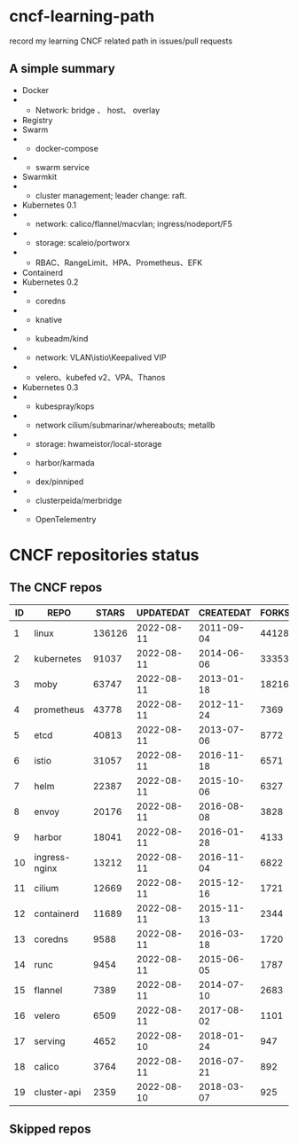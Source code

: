 # cncf-learning-path
record my learning CNCF related path in issues/pull requests

## A simple summary
- Docker
- - Network: bridge 、 host、 overlay
- Registry
- Swarm
- - docker-compose
- - swarm service
- Swarmkit
- - cluster management; leader change: raft.
- Kubernetes 0.1
- - network: calico/flannel/macvlan; ingress/nodeport/F5
- - storage: scaleio/portworx
- - RBAC、RangeLimit、HPA、Prometheus、EFK
- Containerd
- Kubernetes 0.2
- - coredns
- - knative
- - kubeadm/kind
- - network: VLAN\istio\Keepalived VIP
- - velero、kubefed v2、VPA、Thanos
- Kubernetes 0.3
- - kubespray/kops
- - network cilium/submarinar/whereabouts; metallb
- - storage: hwameistor/local-storage
- - harbor/karmada
- - dex/pinniped
- - clusterpeida/merbridge
- - OpenTelementry

# CNCF repositories status
<!--START_SECTION:github_repos-->
## The CNCF repos
| ID |     REPO      | STARS  | UPDATEDAT  | CREATEDAT  | FORKSCOUNT |
|----|---------------|--------|------------|------------|------------|
|  1 | linux         | 136126 | 2022-08-11 | 2011-09-04 |      44128 |
|  2 | kubernetes    |  91037 | 2022-08-11 | 2014-06-06 |      33353 |
|  3 | moby          |  63747 | 2022-08-11 | 2013-01-18 |      18216 |
|  4 | prometheus    |  43778 | 2022-08-11 | 2012-11-24 |       7369 |
|  5 | etcd          |  40813 | 2022-08-11 | 2013-07-06 |       8772 |
|  6 | istio         |  31057 | 2022-08-11 | 2016-11-18 |       6571 |
|  7 | helm          |  22387 | 2022-08-11 | 2015-10-06 |       6327 |
|  8 | envoy         |  20176 | 2022-08-11 | 2016-08-08 |       3828 |
|  9 | harbor        |  18041 | 2022-08-11 | 2016-01-28 |       4133 |
| 10 | ingress-nginx |  13212 | 2022-08-11 | 2016-11-04 |       6822 |
| 11 | cilium        |  12669 | 2022-08-11 | 2015-12-16 |       1721 |
| 12 | containerd    |  11689 | 2022-08-11 | 2015-11-13 |       2344 |
| 13 | coredns       |   9588 | 2022-08-11 | 2016-03-18 |       1720 |
| 14 | runc          |   9454 | 2022-08-11 | 2015-06-05 |       1787 |
| 15 | flannel       |   7389 | 2022-08-11 | 2014-07-10 |       2683 |
| 16 | velero        |   6509 | 2022-08-11 | 2017-08-02 |       1101 |
| 17 | serving       |   4652 | 2022-08-10 | 2018-01-24 |        947 |
| 18 | calico        |   3764 | 2022-08-11 | 2016-07-21 |        892 |
| 19 | cluster-api   |   2359 | 2022-08-10 | 2018-03-07 |        925 |



## Skipped repos
<!--END_SECTION:github_repos-->
